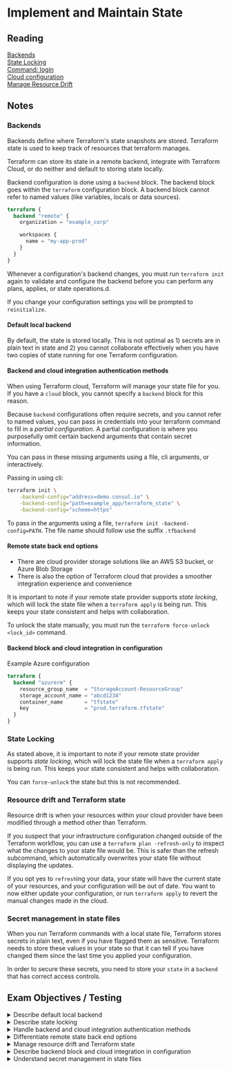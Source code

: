 # Implement and Maintain State

## Reading

[Backends](https://developer.hashicorp.com/terraform/language/v1.1.x/settings/backends)  
[State Locking](https://developer.hashicorp.com/terraform/language/v1.1.x/state/locking)  
[Command: login](https://developer.hashicorp.com/terraform/cli/commands/login)  
[Cloud configuration](https://developer.hashicorp.com/terraform/language/settings/terraform-cloud)  
[Manage Resource Drift](https://developer.hashicorp.com/terraform/tutorials/state/resource-drift#introduce-drift)  

## Notes

### **Backends**

Backends define where Terraform's state snapshots are stored. Terraform state is used to keep track of resources that terraform manages.

Terraform can store its state in a remote backend, integrate with Terraform Cloud, or do neither and default to storing state locally.

Backend configuration is done using a `backend` block. The backend block goes within the `terraform` configuration block. A backend block cannot refer to named values (like variables, locals or data sources).

```terraform
terraform {
  backend "remote" {
    organization = "example_corp"

    workspaces {
      name = "my-app-prod"
    }
  }
}
```

Whenever a configuration's backend changes, you must run `terraform init` again to validate and configure the backend before you can perform any plans, applies, or state operations.d.

If you change your configuration settings you will be prompted to `reinitialize`. 

#### **Default local backend**

By default, the state is stored locally. This is not optimal as 1) secrets are in plain text in state and 2) you cannot collaborate effectively when you have two copies of state running for one Terraform configuration.

#### **Backend and cloud integration authentication methods**

When using Terraform cloud, Terraform will manage your state file for you. If you have a `cloud` block, you cannot specify a `backend` block for this reason.

Because `backend` configurations often require secrets, and you cannot refer to named values, you can pass in credentials into your terraform command to fill in a *partial configuration*. A partial configuration is where you purposefully omit certain backend arguments that contain secret information.

You can pass in these missing arguments using a file, cli arguments, or interactively. 

Passing in using cli:
```bash
terraform init \
    -backend-config="address=demo.consul.io" \
    -backend-config="path=example_app/terraform_state" \
    -backend-config="scheme=https"
```

To pass in the arguments using a file, `terraform init -backend-config=PATH`. The file name should follow use the suffix `.tfbackend`

#### **Remote state back end options**

- There are cloud provider storage solutions like an AWS S3 bucket, or Azure Blob Storage
- There is also the option of Terraform cloud that provides a smoother integration experience and convenience

It is important to note if your remote state provider supports *state locking*, which will lock the state file when a `terraform apply` is being run. This keeps your state consistent and helps with collaboration.

To unlock the state manually, you must run the `terraform force-unlock <lock_id>` command.

#### **Backend block and cloud integration in configuration**

Example Azure configuration

```terraform
terraform {
  backend "azurerm" {
    resource_group_name  = "StorageAccount-ResourceGroup"
    storage_account_name = "abcd1234"
    container_name       = "tfstate"
    key                  = "prod.terraform.tfstate"
  }
}
```

### **State Locking**

As stated above, it is important to note if your remote state provider supports *state locking*, which will lock the state file when a `terraform apply` is being run. This keeps your state consistent and helps with collaboration.

You can `force-unlock` the state but this is not recommended.

### **Resource drift and Terraform state**

Resource drift is when your resources within your cloud provider have been modified through a method other than Terraform.

If you suspect that your infrastructure configuration changed outside of the Terraform workflow, you can use a `terraform plan -refresh-only` to inspect what the changes to your state file would be. This is safer than the refresh subcommand, which automatically overwrites your state file without displaying the updates.

If you opt yes to `refresh`ing your data, your state will have the current state of your resources, and your 
configuration will be out of date. You want to now either update your configuration, or run `terraform apply` to revert the manual changes made in the cloud. 

### **Secret management in state files**

When you run Terraform commands with a local state file, Terraform stores secrets in plain text, even if you have flagged them as sensitive. Terraform needs to store these values in your state so that it can tell if you have changed them since the last time you applied your configuration.

In order to secure these secrets, you need to store your `state` in a `backend` that has correct access controls. 

## Exam Objectives / Testing

<details>
<summary>Describe default local backend</summary>

- Default location of state in local
- Secrets are in plain text in state
- Limits collaboration as you shouldn't have two copies of state representing one Terraform configuration, which you will have if two people clone one Terraform repo with no remote backend
</details>

<details>
<summary>Describe state locking</summary>

- When modifying resources in the cloud, your state file is updated
- You don't want this file to be corrupted by two people editing it as the same time, hence locking
- In order to lock the state file, it needs to be in a remote state solution that supports *state locking*
</details>

<details>
<summary>Handle backend and cloud integration authentication methods</summary>

- When using a remote backend for your state, you will need to authenticate
- You can use a *partial configuration* by leaving sensitive arguments black in your `backend` block 
- You can then pass in the definition of these sensitive arguments using a file, cli arguments, or interactively
</details>

<details>
<summary>Differentiate remote state back end options</summary>

- There are cloud provider storage solutions like an AWS S3 bucket, or Azure Blob Storage
- There is also the option of Terraform cloud that provides a smoother integration experience and convenience
- It's pertinent that your `backend` provides state locking for collaboration
</details>

<details>
<summary>Manage resource drift and Terraform state</summary>

- Resource drift is when your resources within your cloud provider have been modified through a method other than Terraform
- You can use a `terraform plan -refresh-only` to inspect what the changes to your state file would be from this drift
- If you update your resources outside of the Terraform flow, you should run `terraform plan -refresh-only` and then ensure that you update your Terraform configuration to match what is in the cloud provider
</details>

<details>
<summary>Describe backend block and cloud integration in configuration</summary>

- The `backend` block is configured within the `terraform` block
```terraform
terraform {
  backend "azurerm" {
    resource_group_name  = "StorageAccount-ResourceGroup"
    storage_account_name = "abcd1234"
    container_name       = "tfstate"
    key                  = "prod.terraform.tfstate"
  }
}
```
</details>

<details>
<summary>Understand secret management in state files</summary>

- When you run Terraform commands with a local state file, Terraform stores secrets in plain text
- In order to secure these secrets, you need to store your `state` in a `backend`
</details>